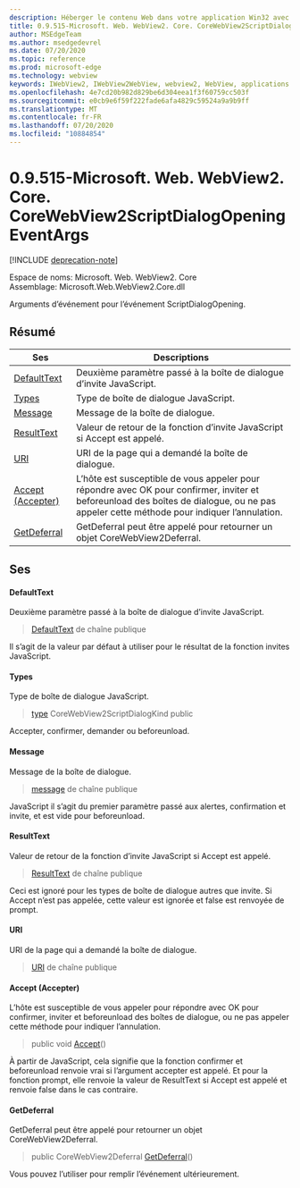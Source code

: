 ```yaml
---
description: Héberger le contenu Web dans votre application Win32 avec le contrôle Microsoft Edge WebView2
title: 0.9.515-Microsoft. Web. WebView2. Core. CoreWebView2ScriptDialogOpeningEventArgs
author: MSEdgeTeam
ms.author: msedgedevrel
ms.date: 07/20/2020
ms.topic: reference
ms.prod: microsoft-edge
ms.technology: webview
keywords: IWebView2, IWebView2WebView, webview2, WebView, applications Win32, Win32, Edge, ICoreWebView2, ICoreWebView2Controller, contrôle de navigateur, html Edge
ms.openlocfilehash: 4e7cd20b982d829be6d304eea1f3f60759cc503f
ms.sourcegitcommit: e0cb9e6f59f222fade6afa4829c59524a9a9b9ff
ms.translationtype: MT
ms.contentlocale: fr-FR
ms.lasthandoff: 07/20/2020
ms.locfileid: "10884854"
---
```

# 0.9.515-Microsoft. Web. WebView2. Core. CoreWebView2ScriptDialogOpeningEventArgs 

[!INCLUDE [deprecation-note](../../includes/deprecation-note.md)]

Espace de noms: Microsoft. Web. WebView2. Core \
Assemblage: Microsoft.Web.WebView2.Core.dll

Arguments d’événement pour l’événement ScriptDialogOpening.

## Résumé

 Ses                        | Descriptions
--------------------------------|---------------------------------------------
[DefaultText](#defaulttext) | Deuxième paramètre passé à la boîte de dialogue d’invite JavaScript.
[Types](#kind) | Type de boîte de dialogue JavaScript.
[Message](#message) | Message de la boîte de dialogue.
[ResultText](#resulttext) | Valeur de retour de la fonction d’invite JavaScript si Accept est appelé.
[URI](#uri) | URI de la page qui a demandé la boîte de dialogue.
[Accept (Accepter)](#accept) | L’hôte est susceptible de vous appeler pour répondre avec OK pour confirmer, inviter et beforeunload des boîtes de dialogue, ou ne pas appeler cette méthode pour indiquer l’annulation.
[GetDeferral](#getdeferral) | GetDeferral peut être appelé pour retourner un objet CoreWebView2Deferral.

## Ses

#### DefaultText 

Deuxième paramètre passé à la boîte de dialogue d’invite JavaScript.

> [DefaultText](#defaulttext) de chaîne publique

Il s’agit de la valeur par défaut à utiliser pour le résultat de la fonction invites JavaScript.

#### Types 

Type de boîte de dialogue JavaScript.

> [type](#kind) CoreWebView2ScriptDialogKind public

Accepter, confirmer, demander ou beforeunload.

#### Message 

Message de la boîte de dialogue.

> [message](#message) de chaîne publique

JavaScript il s’agit du premier paramètre passé aux alertes, confirmation et invite, et est vide pour beforeunload.

#### ResultText 

Valeur de retour de la fonction d’invite JavaScript si Accept est appelé.

> [ResultText](#resulttext) de chaîne publique

Ceci est ignoré pour les types de boîte de dialogue autres que invite. Si Accept n’est pas appelée, cette valeur est ignorée et false est renvoyée de prompt.

#### URI 

URI de la page qui a demandé la boîte de dialogue.

> [URI](#uri) de chaîne publique

#### Accept (Accepter) 

L’hôte est susceptible de vous appeler pour répondre avec OK pour confirmer, inviter et beforeunload des boîtes de dialogue, ou ne pas appeler cette méthode pour indiquer l’annulation.

> public void [Accept](#accept)()

À partir de JavaScript, cela signifie que la fonction confirmer et beforeunload renvoie vrai si l’argument accepter est appelé. Et pour la fonction prompt, elle renvoie la valeur de ResultText si Accept est appelé et renvoie false dans le cas contraire.

#### GetDeferral 

GetDeferral peut être appelé pour retourner un objet CoreWebView2Deferral.

> public CoreWebView2Deferral [GetDeferral](#getdeferral)()

Vous pouvez l’utiliser pour remplir l’événement ultérieurement.

